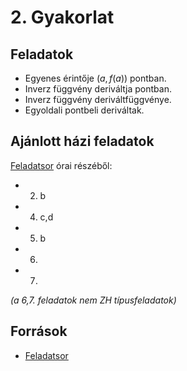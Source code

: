 # 2. Gyakorlat

## Feladatok
- Egyenes érintője $(a, f(a))$ pontban.
- Inverz függvény deriváltja pontban.
- Inverz függvény deriváltfüggvénye.
- Egyoldali pontbeli deriváltak.

## Ajánlott házi feladatok
[Feladatsor](https://numanal.inf.elte.hu/~szili/Oktatas/An_II_F_2023_tavasz/02_gyak_AnIIF_2023_tavasz.pdf) órai részéből:
- 2) b
- 4) c,d
- 5) b
- 6)
- 7)

_(a 6,7. feladatok nem ZH típusfeladatok)_

## Források
- [Feladatsor](https://numanal.inf.elte.hu/~szili/Oktatas/An_II_F_2023_tavasz/02_gyak_AnIIF_2023_tavasz.pdf)
